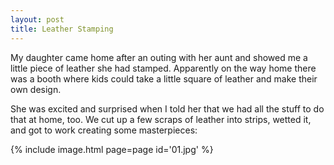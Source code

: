 ```yaml
---
layout: post
title: Leather Stamping
---
```

My daughter came home after an outing with her aunt and showed me a little piece
of leather she had stamped. Apparently on the way home there was a booth where
kids could take a little square of leather and make their own design.

She was excited and surprised when I told her that we had all the stuff to do
that at home, too. We cut up a few scraps of leather into strips, wetted it, and
got to work creating some masterpieces:

{% include image.html page=page id='01.jpg' %}
